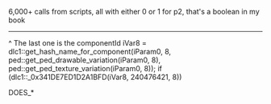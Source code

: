6,000+ calls from scripts, all with either 0 or 1 for p2, that's a boolean in my book

---
 ^ The last one is the componentId
iVar8 = dlc1::get_hash_name_for_component(iParam0, 8, ped::get_ped_drawable_variation(iParam0, 8), ped::get_ped_texture_variation(iParam0, 8));
                 if (dlc1::_0x341DE7ED1D2A1BFD(iVar8, 240476421, 8))

DOES_*